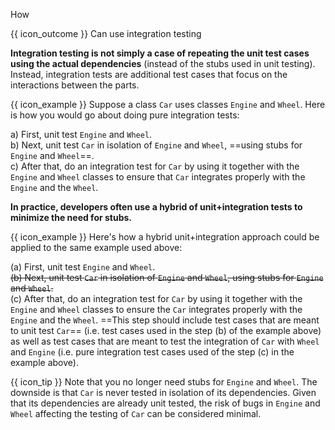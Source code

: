 <span id="title">How</span>

<span id="prereqs"><panel src="../what/unit-inElsewhere-asFlat.md" boilerplate header="%%{{ icon_prereq }} Quality Assurance → Testing → Integration Testing → What →%%" popup-url="{{ baseUrl }}/testing/testingTypes/integrationTesting/what" /></span>

<span id="outcomes">{{ icon_outcome }} Can use integration testing</span>

<div id="body">

**Integration testing is not simply a case of repeating the unit test cases using the actual dependencies** (instead of the stubs used in unit testing). Instead, integration tests are additional test cases that focus on the interactions between the parts.

<box>

{{ icon_example }} Suppose a class `Car` uses classes `Engine` and `Wheel`. Here is how you would go about doing pure integration tests:

a) First, unit test `Engine` and `Wheel`.<br>
b) Next, unit test `Car` in isolation of `Engine` and `Wheel`, ==using stubs for `Engine` and `Wheel`==.<br>
c) After that, do an integration test for `Car` by using it together with the `Engine` and `Wheel` classes to ensure that `Car` integrates properly with the `Engine` and the `Wheel`.

</box>

**In practice, developers often use a hybrid of unit+integration tests to minimize the need for stubs.**

<box>

{{ icon_example }} Here's how a hybrid unit+integration approach could be applied to the same example used above:

(a) First, unit test `Engine` and `Wheel`.<br>
~~(b) Next, unit test `Car` in isolation of `Engine` and `Wheel`, using stubs for `Engine` and `Wheel`.~~<br>
(c) After that, do an integration test for `Car` by using it together with the `Engine` and `Wheel` classes to ensure the `Car` integrates properly with the `Engine` and the `Wheel`.  ==This step should include test cases that are meant to unit test `Car`== (i.e. test cases used in the step (b) of the example above) as well as test cases that are meant to test the integration of `Car` with `Wheel` and `Engine` (i.e. pure integration test cases used of the step (c) in the example above).

{{ icon_tip }} Note that you no longer need stubs for `Engine` and `Wheel`. The downside is that `Car` is never tested in isolation of its dependencies. Given that its dependencies are already unit tested, the risk of bugs in `Engine` and `Wheel` affecting the testing of `Car` can be considered minimal.

</box>


</div>

<div id="extras">
</div>